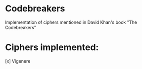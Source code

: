 # Codebreakers

Implementation of ciphers mentioned in David Khan's book "The Codebreakers"


# Ciphers implemented:

[x] Vigenere